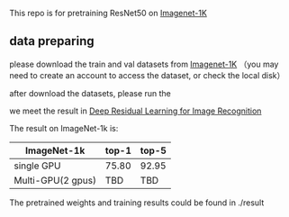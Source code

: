 This repo is for pretraining ResNet50 on [Imagenet-1K](https://image-net.org/) 

## data preparing ##

please download the train and val datasets from [Imagenet-1K](https://image-net.org/) （you may need to create an account to access the dataset, or check the local disk）

after download the datasets, please run the 

we meet the result in [Deep Residual Learning for Image Recognition](https://arxiv.org/abs/1512.03385)

The result on ImageNet-1k is:

|ImageNet-1k|top-1 | top-5|
|---        |---   |---   |
|      single GPU     |75.80 |92.95 |
|      Multi-GPU(2 gpus)     |TBD |TBD|


The pretrained weights and training results could be found in ./result 
